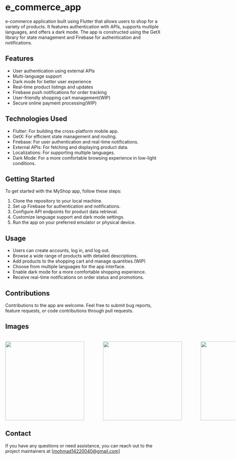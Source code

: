 # e_commerce_app

e-commerce application built using Flutter that allows users to shop for a variety of products. It features authentication with APIs, supports multiple languages, and offers a dark mode. The app is constructed using the GetX library for state management and Firebase for authentication and notifications.

## Features

- User authentication using external APIs
- Multi-language support
- Dark mode for better user experience
- Real-time product listings and updates
- Firebase push notifications for order tracking
- User-friendly shopping cart management(WIP)
- Secure online payment processing(WIP)

## Technologies Used

- Flutter: For building the cross-platform mobile app.
- GetX: For efficient state management and routing.
- Firebase: For user authentication and real-time notifications.
- External APIs: For fetching and displaying product data.
- Localizations: For supporting multiple languages.
- Dark Mode: For a more comfortable browsing experience in low-light conditions.

## Getting Started

To get started with the MyShop app, follow these steps:

1. Clone the repository to your local machine.
2. Set up Firebase for authentication and notifications.
3. Configure API endpoints for product data retrieval.
4. Customize language support and dark mode settings.
5. Run the app on your preferred emulator or physical device.

## Usage

- Users can create accounts, log in, and log out.
- Browse a wide range of products with detailed descriptions.
- Add products to the shopping cart and manage quantities.(WIP)
- Choose from multiple languages for the app interface.
- Enable dark mode for a more comfortable shopping experience.
- Receive real-time notifications on order status and promotions.

## Contributions

Contributions to the app are welcome. Feel free to submit bug reports, feature requests, or code contributions through pull requests.

## Images
<br>
<div style="display: flex; flex-direction: row; gap: 60px;">
  <img height="250px" src="https://i.postimg.cc/hvhZRhpT/Screenshot-1696551706.png"></img>
  <img height="250px" src="https://i.postimg.cc/sg7zdT2j/Screenshot-1696551790.png"></img>
  <img height="250px" src="https://i.postimg.cc/nzZcw6Yf/Screenshot-1696551732.png"></img>
  <img height="250px" src="https://i.postimg.cc/x8h59ydY/Screenshot-1696551780.png"></img>
  <img height="250px" src="https://i.postimg.cc/c45y8Vv4/Screenshot-1696551741.png"></img>
  <img height="250px" src="https://i.postimg.cc/3Rpmg5rM/Screenshot-1696551744.png"></img>
</div>

## Contact
If you have any questions or need assistance, you can reach out to the project maintainers at [mohmad14220040@gmail.com]

